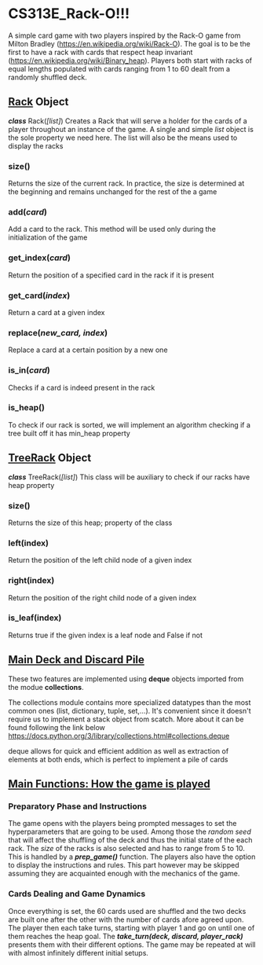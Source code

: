 # CS313E_Rack-O!!!

A simple card game with two players inspired by the Rack-O game from Milton Bradley (https://en.wikipedia.org/wiki/Rack-O).
The goal is to be the first to have a rack with cards that respect heap invariant (https://en.wikipedia.org/wiki/Binary_heap).
Players both start with racks of equal lengths populated with cards ranging from 1 to 60 dealt from a randomly shuffled deck.


## <ins>Rack</ins> Object
**_class_** Rack(_[list]_)
Creates a Rack that will serve a holder for the cards of a player throughout an instance of the game.
A single and simple _list_ object is the sole property we need here. The list will also be the means used to display the racks

### size()
Returns the size of the current rack. In practice, the size is determined at the beginning and remains unchanged for the rest of the a game

### add(_card_)
Add a card to the rack. This method will be used only during the initialization of the game

### get_index(_card_)
Return the position of a specified card in the rack if it is present

### get_card(_index_)
Return a card at a given index

### replace(_new_card, index_)
Replace a card at a certain position by a new one

### is_in(_card_)
Checks if a card is indeed present in the rack

### is_heap()
To check if our rack is sorted, we will implement an algorithm checking if a tree built off it has min_heap property


## <ins>TreeRack</ins> Object
_**class**_ TreeRack(_[list]_)
This class will be auxiliary to check if our racks have heap property

### size()
Returns the size of this heap; property of the class

### left(index)
Return the position of the left child node of a given index

### right(index)
Return the position of the right child node of a given index

### is_leaf(index)
Returns true if the given index is a leaf node and False if not


## <ins>Main Deck and Discard Pile</ins>
These two features are implemented using **deque** objects imported from the modue **collections**.

The collections module contains more specialized datatypes than the most common ones (list, dictionary, tuple, set,...). It's convenient since it doesn't require us to implement a stack object from scatch.
More about it can be found following the link below 
https://docs.python.org/3/library/collections.html#collections.deque

deque allows for quick and efficient addition as well as extraction of elements at both ends, which is perfect to implement a pile of cards

## <ins> Main Functions: How the game is played</ins>

### Preparatory Phase and Instructions
The game opens with the players being prompted messages to set the hyperparameters that are going to be used. Among those the _random seed_ that will affect the shuffling of the deck and thus the initial state of the each rack. The _size_ of the racks is also selected and has to range from 5 to 10. This is handled by a **_prep_game()_** function.
The players also have the option to display the instructions and rules. This part however may be skipped assuming they are acquainted enough with the mechanics of the game.

### Cards Dealing and Game Dynamics
Once everything is set, the 60 cards used are shuffled and the two decks are built one after the other with the number of cards afore agreed upon. The player then each take turns, starting with player 1 and go on until one of them reaches the heap goal. The _**take_turn(deck, discard, player_rack)**_ presents them with their different options. The game may be repeated at will with almost infinitely different initial setups. 



